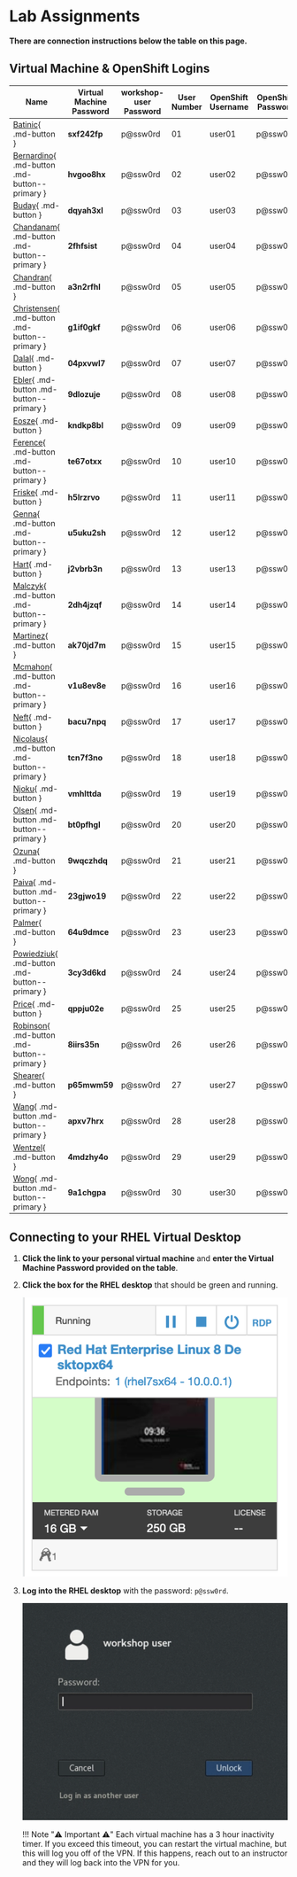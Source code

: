 # Lab Assignments

**There are connection instructions below the table on this page.**

## Virtual Machine & OpenShift Logins

| Name  | Virtual Machine Password | workshop-user Password | User Number | OpenShift Username | OpenShift Password |
|---|---|---|---|---|---|
| [Batinic](https://cloud.skytap.com/vms/ef27419aa9cf9b33699dee4c0ce4196b/desktops){ .md-button } | **sxf242fp** | p@ssw0rd | 01 | user01 | p@ssw0rd |
| [Bernardino](https://cloud.skytap.com/vms/d5e4a5a364ba0d2258f81eff21fa0920/desktops){ .md-button .md-button--primary } | **hvgoo8hx** | p@ssw0rd | 02 | user02 | p@ssw0rd |
| [Buday](https://cloud.skytap.com/vms/abe0b05877454069014be7021aa3b452/desktops){ .md-button } | **dqyah3xl** | p@ssw0rd | 03 | user03 | p@ssw0rd |
| [Chandanam](https://cloud.skytap.com/vms/4758c36967e237e79f3e5e04f36ff710/desktops){ .md-button .md-button--primary } | **2fhfsist** | p@ssw0rd | 04 | user04 | p@ssw0rd |
| [Chandran](https://cloud.skytap.com/vms/22e45eda6373827fec489948e9ebb84b/desktops){ .md-button } | **a3n2rfhl** | p@ssw0rd | 05 | user05 | p@ssw0rd |
| [Christensen](https://cloud.skytap.com/vms/8bc38aa638b40e2d47e430fe44a82a18/desktops){ .md-button .md-button--primary } | **g1if0gkf** | p@ssw0rd | 06 | user06 | p@ssw0rd |
| [Dalal](https://cloud.skytap.com/vms/e6adb1d2f26336f6edd4a5035d0c8b05/desktops){ .md-button } | **04pxvwl7** | p@ssw0rd | 07 | user07 | p@ssw0rd |
| [Ebler](https://cloud.skytap.com/vms/1c51986ccadd0642b6e045621a2c84da/desktops){ .md-button .md-button--primary } | **9dlozuje**  | p@ssw0rd | 08 | user08 | p@ssw0rd |
| [Eosze](https://cloud.skytap.com/vms/b90a8069214212a84817e3e6553fcb4d/desktops){ .md-button } | **kndkp8bl** | p@ssw0rd | 09 | user09 | p@ssw0rd |
| [Ference](https://cloud.skytap.com/vms/c83ec4cb24140c62bbb94e29dbc66618/desktops){ .md-button .md-button--primary } | **te67otxx** | p@ssw0rd | 10 | user10 | p@ssw0rd |
| [Friske](https://cloud.skytap.com/vms/67daf416603fc63e2e5fbece2840c462/desktops){ .md-button } |**h5lrzrvo**| p@ssw0rd | 11 | user11 | p@ssw0rd |
| [Genna](https://cloud.skytap.com/vms/535cb86578c3727378d0894990d26808/desktops){ .md-button .md-button--primary } | **u5uku2sh** | p@ssw0rd | 12 | user12 | p@ssw0rd |
| [Hart](https://cloud.skytap.com/vms/991908ccdb5cb99dc9e08171b2a5169c/desktops){ .md-button } | **j2vbrb3n**| p@ssw0rd | 13 | user13 | p@ssw0rd |
| [Malczyk](https://cloud.skytap.com/vms/97b842d2be465ee937eae08e7cd98246/desktops){ .md-button .md-button--primary } | **2dh4jzqf** | p@ssw0rd | 14 | user14 | p@ssw0rd |
| [Martinez](https://cloud.skytap.com/vms/837e142246f9ad9a01563ea82766c0aa/desktops){ .md-button } | **ak70jd7m** | p@ssw0rd | 15 | user15 | p@ssw0rd |
| [Mcmahon](https://cloud.skytap.com/vms/a1138dbe9faf4e12c61b8444d317ca4e/desktops){ .md-button .md-button--primary } | **v1u8ev8e** | p@ssw0rd | 16 | user16 | p@ssw0rd |
| [Neft](https://cloud.skytap.com/vms/d1d307c594f0532d9b78ab8b9fc4702c/desktops){ .md-button } | **bacu7npq** | p@ssw0rd | 17 | user17 | p@ssw0rd |
| [Nicolaus](https://cloud.skytap.com/vms/33e5a2ce11fe93600c0381c936d21810/desktops){ .md-button .md-button--primary } | **tcn7f3no** | p@ssw0rd | 18 | user18 | p@ssw0rd |
| [Njoku](https://cloud.skytap.com/vms/179f698addbee65dbd02d7ea2fd99777/desktops){ .md-button } | **vmhlttda** | p@ssw0rd | 19 | user19 | p@ssw0rd |
| [Olsen](https://cloud.skytap.com/vms/54f3a14f7eccf9c90d64bf565faf2814/desktops){ .md-button .md-button--primary } | **bt0pfhgl** | p@ssw0rd | 20 | user20 | p@ssw0rd |
| [Ozuna](https://cloud.skytap.com/vms/a9042a5466806512a5216dd6847a5866/desktops){ .md-button } | **9wqczhdq** | p@ssw0rd | 21 | user21 | p@ssw0rd |
| [Paiva](https://cloud.skytap.com/vms/6ee75f10d4424f17656e196f3ce6d258/desktops){ .md-button .md-button--primary } | **23gjwo19** | p@ssw0rd | 22 | user22 | p@ssw0rd |
| [Palmer](https://cloud.skytap.com/vms/dc5d8242519978534ff1b381be6ae81c/desktops){ .md-button } | **64u9dmce** | p@ssw0rd | 23 | user23 | p@ssw0rd |
| [Powiedziuk](https://cloud.skytap.com/vms/5dc8f909f38cfbdef48a4b3a63db66a0/desktops){ .md-button .md-button--primary } | **3cy3d6kd** | p@ssw0rd | 24 | user24 | p@ssw0rd |
| [Price](https://cloud.skytap.com/vms/8e45f65e34bf000449397893c0bcab15/desktops){ .md-button } | **qppju02e** | p@ssw0rd | 25 | user25 | p@ssw0rd |
| [Robinson](https://cloud.skytap.com/vms/b3936ba4246b94481134faf9c4e97058/desktops){ .md-button .md-button--primary } | **8iirs35n** | p@ssw0rd | 26 | user26 | p@ssw0rd |
| [Shearer](https://cloud.skytap.com/vms/8e4628cc74b88fcf06cdf373e36dcf3a/desktops){ .md-button } | **p65mwm59** | p@ssw0rd | 27 | user27 | p@ssw0rd |
| [Wang](https://cloud.skytap.com/vms/122b9ebc25687e5bd0458e6b436d8ed0/desktops){ .md-button .md-button--primary } | **apxv7hrx** | p@ssw0rd | 28 | user28 | p@ssw0rd |
| [Wentzel](https://cloud.skytap.com/vms/fb7cfc4d50ecb9326a48e00a5a4ecbe8/desktops){ .md-button } | **4mdzhy4o** | p@ssw0rd | 29 | user29 | p@ssw0rd |
| [Wong](https://cloud.skytap.com/vms/111cd3506eec4cf3ac5834562c505db9/desktops){ .md-button .md-button--primary } | **9a1chgpa** | p@ssw0rd | 30 | user30 | p@ssw0rd |

## Connecting to your RHEL Virtual Desktop

1. **Click the link to your personal virtual machine** and **enter the Virtual Machine Password provided on the table**.

1. **Click the box for the RHEL desktop** that should be green and running.

    ![rhel-running](images/rhel-running.png)

1. **Log into the RHEL desktop** with the password: `p@ssw0rd`.

    ![rhel-login](images/rhel-login.png)

    !!! Note ":warning: Important :warning:"
        Each virtual machine has a 3 hour inactivity timer. If you exceed this timeout, you can restart the virtual machine, but this will log you off of the VPN. If this happens, reach out to an instructor and they will log back into the VPN for you.
